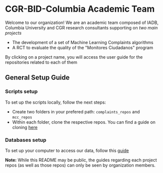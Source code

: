 # CGR-BID-Columbia Academic Team

Welcome to our organization! We are an academic team composed of IADB, Columbia University and CGR research consultants supporting on _two main projects_

- The development of a set of Machine Learning Complaints algorithms
- A RCT to evaluate the quality of the "Monitores Ciudadanos" program

By clicking on a project name, you will access the user guide for the repositories related to each of them

## General Setup Guide

### Scripts setup
To set up the scripts locally, follow the next steps:

- Create two folders in your prefered path: `complaints_repos` and `mcc_repos`
- Within each folder, clone the respective repos. You can find a guide on cloning [here](https://docs.github.com/en/desktop/contributing-and-collaborating-using-github-desktop/adding-and-cloning-repositories/cloning-a-repository-from-github-to-github-desktop)

### Databases setup
To set up your computer to access our data, follow this [guide](https://github.com/cgr-bid-columbia/odbc_setup_guide)

**Note:** While this README may be public, the guides regarding each project repos (as well as those repos) can only be seen by organization members.
